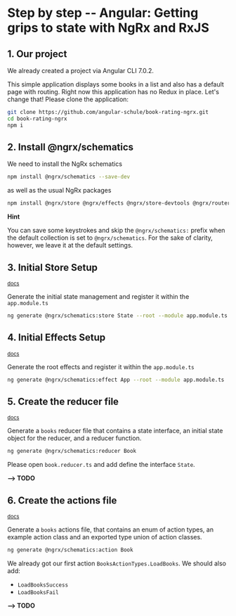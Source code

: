 # Step by step -- Angular: Getting grips to state with NgRx and RxJS



## 1. Our project

We already created a project via Angular CLI 7.0.2.

<!--
```sh
ng new book-rating --routing --style=scss --prefix=br
```
-->

This simple application displays some books in a list and also has a default page with routing.
Right now this application has no Redux in place.
Let's change that! Please clone the application:

```sh
git clone https://github.com/angular-schule/book-rating-ngrx.git
cd book-rating-ngrx
npm i
```


## 2. Install @ngrx/schematics

We need to install the NgRx schematics

```sh
npm install @ngrx/schematics --save-dev
```

as well as the usual NgRx packages

```sh
npm install @ngrx/store @ngrx/effects @ngrx/store-devtools @ngrx/router-store --save
```

__Hint__

You can save some keystrokes and skip the `@ngrx/schematics:` prefix when the default collection is set to `@ngrx/schematics`.
For the sake of clarity, however, we leave it at the default settings.


## 3. Initial Store Setup 

<small>[docs](https://github.com/ngrx/platform/blob/master/docs/schematics/store.md)</small>

Generate the initial state management and register it within the `app.module.ts`

```sh
ng generate @ngrx/schematics:store State --root --module app.module.ts
```

## 4. Initial Effects Setup

<small>[docs](https://github.com/ngrx/platform/blob/master/docs/schematics/effect.md)</small>

Generate the root effects and register it within the `app.module.ts`

```sh
ng generate @ngrx/schematics:effect App --root --module app.module.ts
```


## 5. Create the reducer file

<small>[docs](https://github.com/ngrx/platform/blob/master/docs/schematics/reducer.md)</small>

Generate a `books` reducer file that contains a state interface,
an initial state object for the reducer, and a reducer function.

```sh
ng generate @ngrx/schematics:reducer Book
```

Please open `book.reducer.ts` and add define the interface `State`.

__--> TODO__

## 6. Create the actions file

<small>[docs](https://github.com/ngrx/platform/blob/master/docs/schematics/action.md)</small>


Generate a `books` actions file, that contains an enum of action types,
an example action class and an exported type union of action classes.

```sh
ng generate @ngrx/schematics:action Book
```

We already got our first action `BooksActionTypes.LoadBooks`. 
We should also add:

* `LoadBooksSuccess`
* `LoadBooksFail`

__--> TODO__


